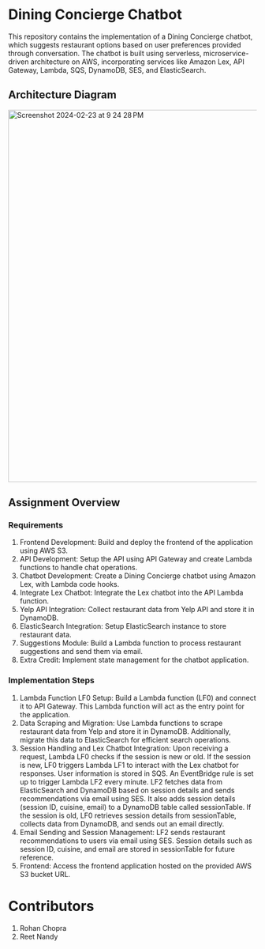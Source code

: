 
# Dining Concierge Chatbot

This repository contains the implementation of a Dining Concierge chatbot, which suggests restaurant options based on user preferences provided through conversation. The chatbot is built using serverless, microservice-driven architecture on AWS, incorporating services like Amazon Lex, API Gateway, Lambda, SQS, DynamoDB, SES, and ElasticSearch.

## Architecture Diagram

<img width="753" alt="Screenshot 2024-02-23 at 9 24 28 PM" src="https://github.com/rohnnie/cloud-computing/assets/46161834/abf37af5-c3bc-4def-ad70-1ec542ecd866">


## Assignment Overview

### Requirements
1. Frontend Development: Build and deploy the frontend of the application using AWS S3.
2. API Development: Setup the API using API Gateway and create Lambda functions to handle chat operations.
3. Chatbot Development: Create a Dining Concierge chatbot using Amazon Lex, with Lambda code hooks.
4. Integrate Lex Chatbot: Integrate the Lex chatbot into the API Lambda function.
5. Yelp API Integration: Collect restaurant data from Yelp API and store it in DynamoDB.
6. ElasticSearch Integration: Setup ElasticSearch instance to store restaurant data.
7. Suggestions Module: Build a Lambda function to process restaurant suggestions and send them via email.
8. Extra Credit: Implement state management for the chatbot application.

### Implementation Steps
1. Lambda Function LF0 Setup: Build a Lambda function (LF0) and connect it to API Gateway. This Lambda function will act as the entry point for the application.
2. Data Scraping and Migration: Use Lambda functions to scrape restaurant data from Yelp and store it in DynamoDB. Additionally, migrate this data to ElasticSearch for efficient search operations.
3. Session Handling and Lex Chatbot Integration:
Upon receiving a request, Lambda LF0 checks if the session is new or old.
If the session is new, LF0 triggers Lambda LF1 to interact with the Lex chatbot for responses. User information is stored in SQS.
An EventBridge rule is set up to trigger Lambda LF2 every minute. LF2 fetches data from ElasticSearch and DynamoDB based on session details and sends recommendations via email using SES. It also adds session details (session ID, cuisine, email) to a DynamoDB table called sessionTable.
If the session is old, LF0 retrieves session details from sessionTable, collects data from DynamoDB, and sends out an email directly.
4. Email Sending and Session Management:
LF2 sends restaurant recommendations to users via email using SES.
Session details such as session ID, cuisine, and email are stored in sessionTable for future reference.
5. Frontend: Access the frontend application hosted on the provided AWS S3 bucket URL.

# Contributors
1. Rohan Chopra
2. Reet Nandy
